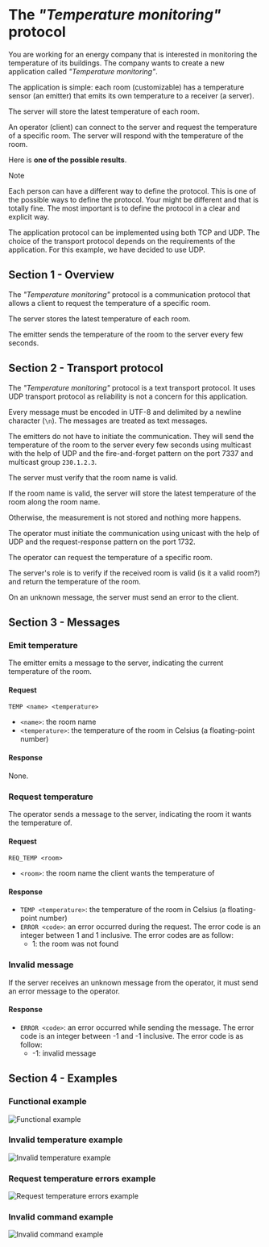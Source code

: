 # The _"Temperature monitoring"_ protocol

You are working for an energy company that is interested in monitoring the
temperature of its buildings. The company wants to create a new application
called _"Temperature monitoring"_.

The application is simple: each room (customizable) has a temperature sensor (an
emitter) that emits its own temperature to a receiver (a server).

The server will store the latest temperature of each room.

An operator (client) can connect to the server and request the temperature of a
specific room. The server will respond with the temperature of the room.

Here is **one of the possible results**.

> [!NOTE]
>
> Each person can have a different way to define the protocol. This is one of
> the possible ways to define the protocol. Your might be different and that is
> totally fine. The most important is to define the protocol in a clear and
> explicit way.
>
> The application protocol can be implemented using both TCP and UDP. The choice
> of the transport protocol depends on the requirements of the application. For
> this example, we have decided to use UDP.

## Section 1 - Overview

The _"Temperature monitoring"_ protocol is a communication protocol that allows
a client to request the temperature of a specific room.

The server stores the latest temperature of each room.

The emitter sends the temperature of the room to the server every few seconds.

## Section 2 - Transport protocol

The _"Temperature monitoring"_ protocol is a text transport protocol. It uses
UDP transport protocol as reliability is not a concern for this application.

Every message must be encoded in UTF-8 and delimited by a newline character
(`\n`). The messages are treated as text messages.

The emitters do not have to initiate the communication. They will send the
temperature of the room to the server every few seconds using multicast with the
help of UDP and the fire-and-forget pattern on the port 7337 and multicast group
`230.1.2.3`.

The server must verify that the room name is valid.

If the room name is valid, the server will store the latest temperature of the
room along the room name.

Otherwise, the measurement is not stored and nothing more happens.

The operator must initiate the communication using unicast with the help of UDP
and the request-response pattern on the port 1732.

The operator can request the temperature of a specific room.

The server's role is to verify if the received room is valid (is it a valid
room?) and return the temperature of the room.

On an unknown message, the server must send an error to the client.

## Section 3 - Messages

### Emit temperature

The emitter emits a message to the server, indicating the current temperature of
the room.

#### Request

```text
TEMP <name> <temperature>
```

- `<name>`: the room name
- `<temperature>`: the temperature of the room in Celsius (a floating-point
  number)

#### Response

None.

### Request temperature

The operator sends a message to the server, indicating the room it wants the
temperature of.

#### Request

```text
REQ_TEMP <room>
```

- `<room>`: the room name the client wants the temperature of

#### Response

- `TEMP <temperature>`: the temperature of the room in Celsius (a floating-point
  number)
- `ERROR <code>`: an error occurred during the request. The error code is an
  integer between 1 and 1 inclusive. The error codes are as follow:
  - 1: the room was not found

### Invalid message

If the server receives an unknown message from the operator, it must send an
error message to the operator.

#### Response

- `ERROR <code>`: an error occurred while sending the message. The error code is
  an integer between -1 and -1 inclusive. The error code is as follow:
  - -1: invalid message

## Section 4 - Examples

### Functional example

![Functional example](./images/example-1-functional-example.png)

### Invalid temperature example

![Invalid temperature example](./images/example-2-invalid-temperature.png)

### Request temperature errors example

![Request temperature errors example](./images/example-3-request-temperature-errors.png)

### Invalid command example

![Invalid command example](./images/example-4-invalid-command.png)
